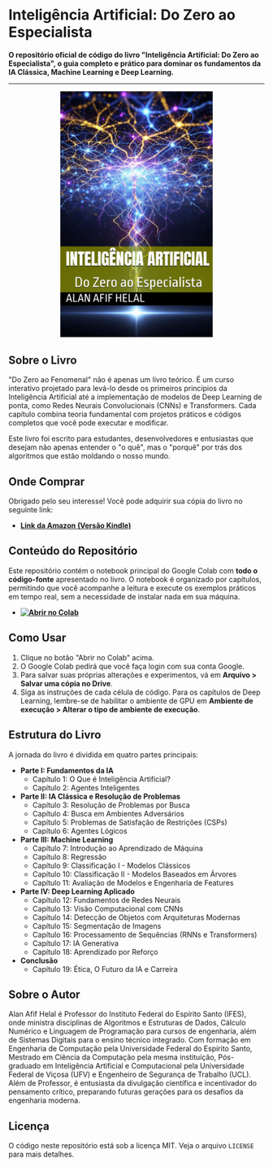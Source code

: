 # Inteligência Artificial: Do Zero ao Especialista

**O repositório oficial de código do livro "Inteligência Artificial: Do Zero ao Especialista", o guia completo e prático para dominar os fundamentos da IA Clássica, Machine Learning e Deep Learning.**

---

<p align="center">
  <img src="https://github.com/alanhelal/livro-ia/blob/main/capa_completa.png" alt="Capa do Livro" width="300"/>
</p>

## Sobre o Livro

"Do Zero ao Fenomenal" não é apenas um livro teórico. É um curso interativo projetado para levá-lo desde os primeiros princípios da Inteligência Artificial até a implementação de modelos de Deep Learning de ponta, como Redes Neurais Convolucionais (CNNs) e Transformers. Cada capítulo combina teoria fundamental com projetos práticos e códigos completos que você pode executar e modificar.

Este livro foi escrito para estudantes, desenvolvedores e entusiastas que desejam não apenas entender o "o quê", mas o "porquê" por trás dos algoritmos que estão moldando o nosso mundo.

## Onde Comprar

Obrigado pelo seu interesse! Você pode adquirir sua cópia do livro no seguinte link:

* **[Link da Amazon (Versão Kindle)](https://www.amazon.com.br/SEU_LIVRO_AQUI)**

## Conteúdo do Repositório

Este repositório contém o notebook principal do Google Colab com **todo o código-fonte** apresentado no livro. O notebook é organizado por capítulos, permitindo que você acompanhe a leitura e execute os exemplos práticos em tempo real, sem a necessidade de instalar nada em sua máquina.

* **[![Abrir no Colab](https://colab.research.google.com/assets/colab-badge.svg)](https://colab.research.google.com/drive/1tPIznNiyjZ9MDbe8a2PD3sQJxlcMe4nv#scrollTo=OGfeh2Uk7wQf)**

## Como Usar

1.  Clique no botão "Abrir no Colab" acima.
2.  O Google Colab pedirá que você faça login com sua conta Google.
3.  Para salvar suas próprias alterações e experimentos, vá em **Arquivo > Salvar uma cópia no Drive**.
4.  Siga as instruções de cada célula de código. Para os capítulos de Deep Learning, lembre-se de habilitar o ambiente de GPU em **Ambiente de execução > Alterar o tipo de ambiente de execução**.

## Estrutura do Livro

A jornada do livro é dividida em quatro partes principais:

* **Parte I: Fundamentos da IA**
    * Capítulo 1: O Que é Inteligência Artificial?
    * Capítulo 2: Agentes Inteligentes
* **Parte II: IA Clássica e Resolução de Problemas**
    * Capítulo 3: Resolução de Problemas por Busca
    * Capítulo 4: Busca em Ambientes Adversários
    * Capítulo 5: Problemas de Satisfação de Restrições (CSPs)
    * Capítulo 6: Agentes Lógicos
* **Parte III: Machine Learning**
    * Capítulo 7: Introdução ao Aprendizado de Máquina
    * Capítulo 8: Regressão
    * Capítulo 9: Classificação I - Modelos Clássicos
    * Capítulo 10: Classificação II - Modelos Baseados em Árvores
    * Capítulo 11: Avaliação de Modelos e Engenharia de Features
* **Parte IV: Deep Learning Aplicado**
    * Capítulo 12: Fundamentos de Redes Neurais
    * Capítulo 13: Visão Computacional com CNNs
    * Capítulo 14: Detecção de Objetos com Arquiteturas Modernas
    * Capítulo 15: Segmentação de Imagens
    * Capítulo 16: Processamento de Sequências (RNNs e Transformers)
    * Capítulo 17: IA Generativa
    * Capítulo 18: Aprendizado por Reforço
* **Conclusão**
    * Capítulo 19: Ética, O Futuro da IA e Carreira

## Sobre o Autor

Alan Afif Helal é Professor do Instituto Federal do Espírito Santo (IFES), onde ministra disciplinas de Algoritmos e Estruturas de Dados, Cálculo Numérico e Linguagem de Programação para cursos de engenharia, além de Sistemas Digitais para o ensino técnico integrado. Com formação em Engenharia de Computação pela Universidade Federal do Espírito Santo, Mestrado em Ciência da Computação pela mesma instituição, Pós-graduado em Inteligência Artificial e Computacional pela Universidade Federal de Viçosa (UFV) e Engenheiro de Segurança de Trabalho (UCL). Além de Professor, é entusiasta da divulgação científica e incentivador do pensamento crítico, preparando futuras gerações para os desafios da engenharia moderna.

## Licença

O código neste repositório está sob a licença MIT. Veja o arquivo `LICENSE` para mais detalhes.
